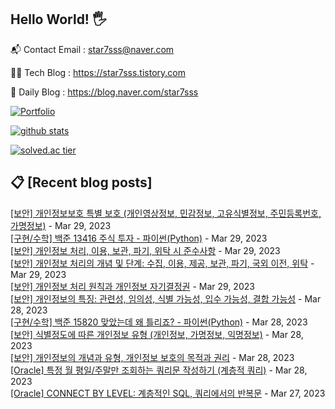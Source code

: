 ## Hello World! 🖐

📬 Contact Email : star7sss@naver.com

👨‍💻 Tech Blog : https://star7sss.tistory.com

🤪 Daily Blog : https://blog.naver.com/star7sss

[![Portfolio](https://img.shields.io/badge/Portfolio-%23000000.svg?style=for-the-badge&logo=firefox&logoColor=#FF7139)](https://fern-way-13f.notion.site/Jang-Thang-3b7b327981a2456c8ee5952eadb848b9)

[![github stats](https://github-readme-stats.vercel.app/api?username=jangThang&show_icons=true&hide_border=False)](https://star7sss.tistory.com)

[![solved.ac tier](http://mazassumnida.wtf/api/v2/generate_badge?boj=star7sss)](https://solved.ac/star7sss)

## 📋 [Recent blog posts]
[[보안] 개인정보보호 특별 보호 (개인영상정보, 민감정보, 고유식별정보, 주민등록번호, 가명정보)](https://star7sss.tistory.com/793) - Mar 29, 2023<br>
[[구현/수학] 백준 13416 주식 투자 - 파이썬(Python)](https://star7sss.tistory.com/738) - Mar 29, 2023<br>
[[보안] 개인정보 처리, 이용, 보관, 파기, 위탁 시 준수사항](https://star7sss.tistory.com/792) - Mar 29, 2023<br>
[[보안] 개인정보 처리의 개념 및 단계: 수집, 이용, 제공, 보관, 파기, 국외 이전, 위탁](https://star7sss.tistory.com/791) - Mar 29, 2023<br>
[[보안] 개인정보 처리 원칙과 개인정보 자기결정권](https://star7sss.tistory.com/790) - Mar 29, 2023<br>
[[보안] 개인정보의 특징: 관련성, 임의성, 식별 가능성, 입수 가능성, 결합 가능성](https://star7sss.tistory.com/789) - Mar 28, 2023<br>
[[구현/수학] 백준 15820 맞았는데 왜 틀리죠? - 파이썬(Python)](https://star7sss.tistory.com/737) - Mar 28, 2023<br>
[[보안] 식별정도에 따른 개인정보 유형 (개인정보, 가명정보, 익명정보)](https://star7sss.tistory.com/788) - Mar 28, 2023<br>
[[보안] 개인정보의 개념과 유형, 개인정보 보호의 목적과 권리](https://star7sss.tistory.com/787) - Mar 28, 2023<br>
[[Oracle] 특정 월 평일/주말만 조회하는 쿼리문 작성하기 (계층적 쿼리)](https://star7sss.tistory.com/786) - Mar 28, 2023<br>
[[Oracle] CONNECT BY LEVEL: 계층적인 SQL, 쿼리에서의 반복문](https://star7sss.tistory.com/785) - Mar 27, 2023<br>
